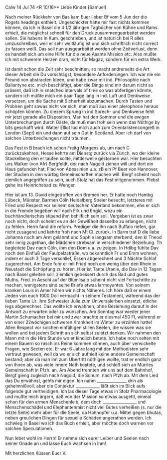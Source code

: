  Calw 14 Jul 74
 <R 10/16>*
Liebe Kinder [Samuel]

Nach meiner Rückkehr von Bas kam Euer lieber Bf vom 5 Jun der die Rogets headings enthielt. Ungeschickter hätte mir fast nichts kommen können, da ich in Basel die 4 1/2 jährigen Tagbücher von Kühne und Rams. erhielt, die möglichst schnell für den Druck zusammengearbeitet werden sollen. Sie habens in Kum. geschrieben, und ist natürlich bei R alles umzuschreiben, weil er sehr weitläufig ist und sich schriftlich nicht correct zu fassen weiß. Das soll nun ausgearbeitet werden ohne Zeitverlust, denn es handelt sich um eine Hilfe für die neue Asante Mission etc. Also mußte ich mit schwerem Herzen dran, nicht für Magaz, sondern für ein extra Werk.

Ist damit schon die Zeit sehr beschnitten, so macht andrerseits die Art dieser Arbeit die Du vorschlägst, besondere Anforderungen. Ich war nie ein Freund von abstracten Ideen, und habe zwar mit ind. Philosophie nach Ballantyne etc. mich beschäftigt, aber die Dinge sind mir darum nicht so präsent, daß ich in snatched intervals of time so was abfertigen könnte, sondern ich müßte mich ein paar Tage lang in ind. Luft und Denkweise versetzen, um die Sache mit Sicherheit abzumachen. Durch Tasten und Probiren geht sowas nicht vor sich, man muß aus einer plerophorie heraus schöpfen können. Zu diesem Sprung in ind Sprech- und Denkweise fehlt mir jetzt gerade alle Disposition. Man hat den Sommer und die ewigen Unterbrechungen durch Gäste, da muß man froh sein wenn das Nöthige by bits geschafft wird. 
Walter Elliot lud mich auch zum Orientalistencongreß in London (Sept) ein und dann auf sein Gut in Scotland. Aber ich darf von solchen Unterbrechungen nicht träumen.

Das Fest in B brach ich schon Freitg Morgens ab, um nach C zurückzukehren, Hesse kehrte am Dienstg zurück via Zürich, wo der kleine Stackelberg den er taufen sollte, mittlerweile gestorben war. Hier besuchten uns Walker (von Afr) Bergfeldt, der nach Nagold ziehen will und dort ein Haus gefunden hat, Flad von Abessinien u.a. zB ein Pf Beer von Hannover, der Studien in den würtbg Gemeinschaften machen will. Bergf scheint noch ziemlich angegriffen zu sein, auch Stolz hat das Fest mitgenommen. Plebst gehe ins Heinrichsbad zu Wenger.

Hier ist am 13. David eingetroffen von Bremen her. Er hatte noch Hambg Lübeck, Münster, Barmen Cöln Heidelberg Speier besucht, letzteres mit Fried und Respect vor seinem deutschen Vaterland bekommen, ehe er sich in die Fremde begeben will nach Frk und Engld, wozu ein buchhändlerisches stipend ihm behilflich sein soll. Vergeben ist es zwar noch nicht, doch scheint es an der Gewißheit dasselbe zu erlangen, nicht zu fehlen. Herm fand die reform. Prediger die ihn nach Buffalo riefen, gar nicht zusagend und kehrte froh nach Mt Cl. zurück. In Barm traf D die liebe Johanna noch am Arm gelähmt und Sophie langsam sterbend, den kl Theod sehr innig zugethan, die Mädchen strebsam in verschiedener Beziehung. Th begleitete Dav nach Cöln, ihm den Dom u.a. zu zeigen. In Hdlbg fühlte Dav noch den Einfluß der Faulpelzstraße, wo bekanntlich Fr und Emm wohnen, indem er auch 3 Tage verschlief, Essen abgerechnet und 3 Nächte Schlaf zugerechnet. Am Ende fuhr er mit Fried noch ein wenig über den Rhein in Neustadt die Schöpfung zu hören. 
Hier ist Tante Uranie, die Dav in 12 Tagen nach Basel geleiten soll, ziemlich gebessert durch das Bad und gutes Muths. Fred. in Aeschi auf der Blümlisalp scheint nicht viel Fortschritte zu machen, wenigstens sind seine Briefe etwas larmoyantes. Von seinem kranken Louis in Amer hören wir nichts Näheres. Ich höre daß er einem Jeden von euch 1000 Doll vermacht in seinem Testament, während das der lieben Tante Ur. ihre Schwester Julie zum Universalerben einsetzt, etliche legs abgerechnet. Das wollte ich erwähnen, ohne Beziehung darauf in der Antwort zu erwarten oder zu wünschen. 
Am Sonntag war wieder jener Martin Schumacher bei mir und zwar brachte er diesmal 450 Fl, während er von einer 22wöchigen schweren Krankheit im Winter zu erzählen hatte! Allen Respect vor solchen einfältigen stillen Seelen, die wissen was sie wollen und bei jedem Schritt an sich selbst zuletzt denken. Wir nahmen den Mann mit in die Hirs Stunde wo er kindlich betete. Ich habe noch selten mit einem Bauern so rasch ins Reine kommen können, auch über verwickelte Fragen, wie Secten etc. Er war 6 Jahre lang mit den Methodisten sehr vertraut gewesen, weil da wo er sich aufhielt keine andere Gemeinschaft bestand; aber da man ihn zum Übertritt nöthigen wollte, trat er endlich ganz von ihnen ab, was viele innere Noth kostete, und schloß sich an Mürrles Gemeinschaft in Pfzh. an. Am Abend trennten wir uns auf dem Bahnhof, Bergf gieng zugleich nach Nagold, die Schum. nach Pfzh ab. 
Mit dem Lied das Du erwähnst, gehts mir eigen. Ich nahm _______________ drin als geheimnißvoll, aber die Conjektur ____________ läßt sich im Blick aufs folgende gut vertheidigen. Ich las dieser Tage etwas in Stolz Pharmacologie und mußte mich ärgern, daß von der Mission so etwas ausgeht, einmal schon für den armen Menschenleib, dem doch _________________ und Menschenschädel und Elephantenmist nicht viel Gutes verheißen (s. nur die letzte Seite) mehr aber für die Seele, da Hahnopfer u.a. Mittel gegen bhutas, neben greulichen Dingen für sexuelle Schäden angerathen werden. Ich schwieg in Basel wo ich das Buch erhielt, aber möchte doch warnen vor solchen Speculationen.

Nun lebet wohl im Herrn! Er nehme sich eurer Leiber und Seelen nach seiner Gnade an und lasse Euch wachsen in Ihm!

Mit herzlichen Küssen
 Euer V.

